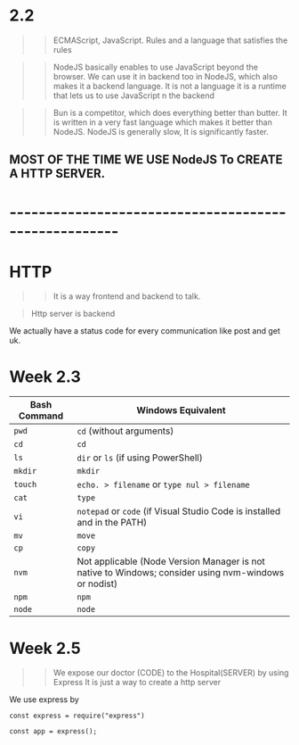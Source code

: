
# 2.2

>> ECMAScript, JavaScript. Rules and a language that satisfies the rules

>> NodeJS basically enables to use JavaScript beyond the browser. We can use it in backend too in NodeJS, which also makes it a backend language. It is not a language it is a runtime that lets us to use JavaScript n the backend

>> Bun is a competitor, which does everything better than butter. It is written in a very fast language which makes it better than NodeJS. NodeJS is generally slow, It is significantly faster. 

## MOST OF THE TIME WE USE NodeJS To CREATE A HTTP SERVER.

# -----------------------------------------------------

# HTTP
>> It is a way frontend and backend to talk.

> Http server is backend

We actually have a status code for every communication like post and get uk.



# Week 2.3 



| Bash Command | Windows Equivalent |
|--------------|--------------------|
| `pwd`        | `cd` (without arguments) |
| `cd`         | `cd` |
| `ls`         | `dir` or `ls` (if using PowerShell) |
| `mkdir`      | `mkdir` |
| `touch`      | `echo. > filename` or `type nul > filename` |
| `cat`        | `type` |
| `vi`         | `notepad` or `code` (if Visual Studio Code is installed and in the PATH) |
| `mv`         | `move` |
| `cp`         | `copy` |
| `nvm`        | Not applicable (Node Version Manager is not native to Windows; consider using nvm-windows or nodist) |
| `npm`        | `npm` |
| `node`       | `node` |

# Week 2.5

>> We expose our doctor (CODE) to the Hospital(SERVER) by using Express
>> It is just a way to create a http server 


We use  express by
```
const express = require("express")

const app = express();
```
